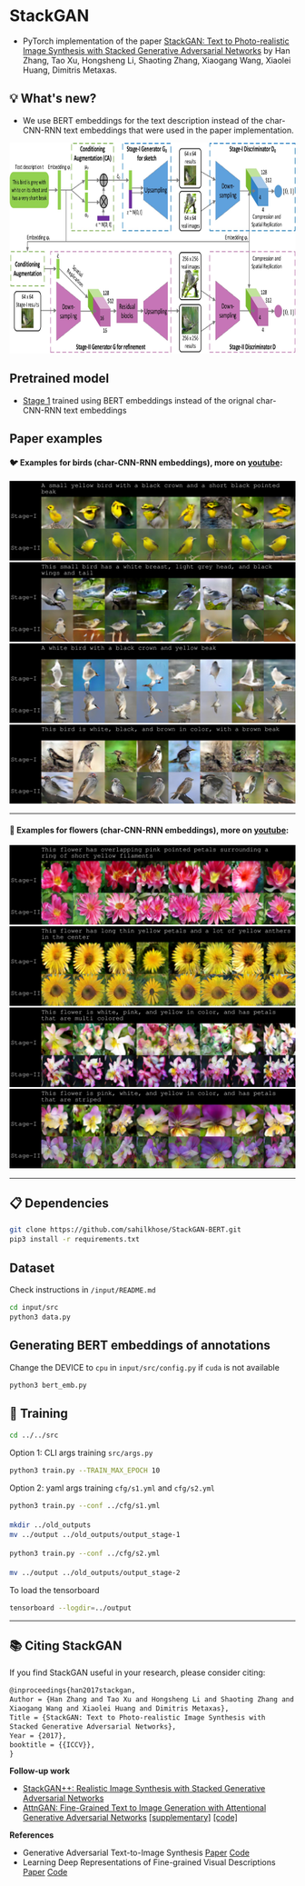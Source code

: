 # StackGAN

- PyTorch implementation of the paper [StackGAN: Text to Photo-realistic Image Synthesis with Stacked Generative Adversarial Networks](https://arxiv.org/pdf/1612.03242.pdf) by Han Zhang, Tao Xu, Hongsheng Li, Shaoting Zhang, Xiaogang Wang,   Xiaolei Huang, Dimitris Metaxas.

## :bulb: What's new?
- We use BERT embeddings for the text description instead of the char-CNN-RNN text embeddings that were used in the paper implementation.
<img src="examples/framework.jpg" width="850px" height="370px"/>

## Pretrained model
- [Stage 1](https://drive.google.com/drive/folders/14AyNcu7oZJe2aMevynAbYIpMKN7I3yHT?usp=sharing) trained using BERT embeddings instead of the orignal char-CNN-RNN text embeddings

## Paper examples
#### :bird: Examples for birds (char-CNN-RNN embeddings), more on [youtube](https://youtu.be/93yaf_kE0Fg):
![](examples/bird1.jpg) <br>
![](examples/bird2.jpg) <br>
![](examples/bird4.jpg) <br>
![](examples/bird3.jpg) <br>

--------------------------------------------------------------------------------------------

#### :sunflower: Examples for flowers (char-CNN-RNN embeddings), more on [youtube](https://youtu.be/SuRyL5vhCIM):
![](examples/flower1.jpg) <br>
![](examples/flower2.jpg) <br>
![](examples/flower3.jpg) <br>
![](examples/flower4.jpg) <br>

--------------------------------------------------------------------------------------------

## :clipboard: Dependencies
```bash
git clone https://github.com/sahilkhose/StackGAN-BERT.git
pip3 install -r requirements.txt
```

## Dataset
Check instructions in `/input/README.md`
```bash
cd input/src
python3 data.py
```

## Generating BERT embeddings of annotations
Change the DEVICE to `cpu` in `input/src/config.py` if `cuda` is not available
```bash
python3 bert_emb.py  
```

## :wrench: Training
```bash
cd ../../src
```
Option 1: CLI args training `src/args.py`
```bash
python3 train.py --TRAIN_MAX_EPOCH 10 
```
Option 2: yaml args training `cfg/s1.yml` and `cfg/s2.yml`
```bash
python3 train.py --conf ../cfg/s1.yml

mkdir ../old_outputs
mv ../output ../old_outputs/output_stage-1

python3 train.py --conf ../cfg/s2.yml

mv ../output ../old_outputs/output_stage-2
```
To load the tensorboard
```bash
tensorboard --logdir=../output 
```

--------------------------------------------------------------------------------------------

## :books: Citing StackGAN
If you find StackGAN useful in your research, please consider citing:

```
@inproceedings{han2017stackgan,
Author = {Han Zhang and Tao Xu and Hongsheng Li and Shaoting Zhang and Xiaogang Wang and Xiaolei Huang and Dimitris Metaxas},
Title = {StackGAN: Text to Photo-realistic Image Synthesis with Stacked Generative Adversarial Networks},
Year = {2017},
booktitle = {{ICCV}},
}
```

**Follow-up work**

- [StackGAN++: Realistic Image Synthesis with Stacked Generative Adversarial Networks](https://arxiv.org/abs/1710.10916)
- [AttnGAN: Fine-Grained Text to Image Generation with Attentional Generative Adversarial Networks](https://arxiv.org/abs/1711.10485) [[supplementary]](https://1drv.ms/b/s!Aj4exx_cRA4ghK5-kUG-EqH7hgknUA) [[code]](https://github.com/taoxugit/AttnGAN)

**References**

- Generative Adversarial Text-to-Image Synthesis [Paper](https://arxiv.org/abs/1605.05396) [Code](https://github.com/reedscot/icml2016)
- Learning Deep Representations of Fine-grained Visual Descriptions [Paper](https://arxiv.org/abs/1605.05395) [Code](https://github.com/reedscot/cvpr2016)
